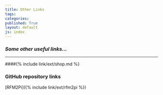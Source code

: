 ```yaml
---
title: Other Links
tags: 
categories: 
published: True
layout: default
js: index
---
```

### *Some other useful links...*
---------------------------------


####{% include link/ext/shop.md %}














### GitHub repository links
[RFM2Pi]({% include link/ext/rfm2pi %})

